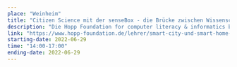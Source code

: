 ```yaml
---
place: "Weinheim"
title: "Citizen Science mit der senseBox - die Brücke zwischen Wissenschaft, Umwelt und Bildung"
description: "Die Hopp Foundation for computer literacy & informatics bietet kostenlose senseBox Fortbildungen zu den Themen Physical Computing, IoT, Luftqualitätsmessung, Smart Cities, Citizen Science und Digital Farming an."
link: "https://www.hopp-foundation.de/lehrer/smart-city-und-smart-home-mit-der-sensebox/#"
starting-date: 2022-06-29
time: "14:00-17:00"
ending-date: 2022-06-29
---
```

